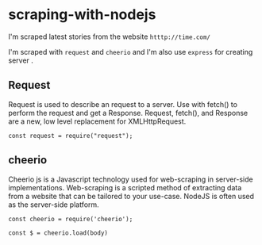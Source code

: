 # scraping-with-nodejs
I'm scraped latest stories from the website 
`htttp://time.com/` 

I'm scraped with `request` and `cheerio` and I'm also use `express` for creating server .

## Request 
Request is used to describe an request to a server. Use with fetch() to perform the request and get a Response. Request, fetch(), and Response are a new, low level replacement for XMLHttpRequest.

`const request = require("request");
`

## cheerio
Cheerio js is a Javascript technology used for web-scraping in server-side implementations. Web-scraping is a scripted method of extracting data from a website that can be tailored to your use-case. NodeJS is often used as the server-side platform.

`const cheerio = require('cheerio');
`

`const $ = cheerio.load(body)
`
